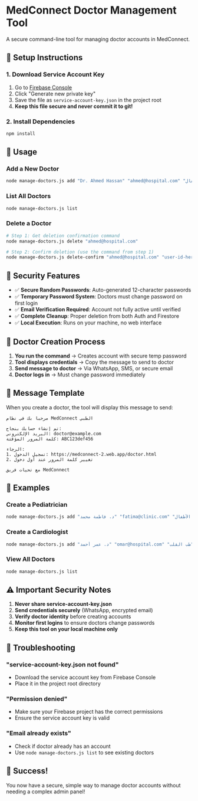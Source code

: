 # MedConnect Doctor Management Tool

A secure command-line tool for managing doctor accounts in MedConnect.

## 🚀 Setup Instructions

### 1. Download Service Account Key
1. Go to [Firebase Console](https://console.firebase.google.com/project/medconnect-2/settings/serviceaccounts/adminsdk)
2. Click "Generate new private key"
3. Save the file as `service-account-key.json` in the project root
4. **Keep this file secure and never commit it to git!**

### 2. Install Dependencies
```bash
npm install
```

## 📖 Usage

### Add a New Doctor
```bash
node manage-doctors.js add "Dr. Ahmed Hassan" "ahmed@hospital.com" "طب الأطفال"
```

### List All Doctors
```bash
node manage-doctors.js list
```

### Delete a Doctor
```bash
# Step 1: Get deletion confirmation command
node manage-doctors.js delete "ahmed@hospital.com"

# Step 2: Confirm deletion (use the command from step 1)
node manage-doctors.js delete-confirm "ahmed@hospital.com" "user-id-here"
```

## 🔐 Security Features

- ✅ **Secure Random Passwords**: Auto-generated 12-character passwords
- ✅ **Temporary Password System**: Doctors must change password on first login
- ✅ **Email Verification Required**: Account not fully active until verified
- ✅ **Complete Cleanup**: Proper deletion from both Auth and Firestore
- ✅ **Local Execution**: Runs on your machine, no web interface

## 📝 Doctor Creation Process

1. **You run the command** → Creates account with secure temp password
2. **Tool displays credentials** → Copy the message to send to doctor
3. **Send message to doctor** → Via WhatsApp, SMS, or secure email
4. **Doctor logs in** → Must change password immediately

## 📧 Message Template

When you create a doctor, the tool will display this message to send:

```
مرحباً بك في نظام MedConnect الطبي

تم إنشاء حسابك بنجاح:
البريد الإلكتروني: doctor@example.com
كلمة المرور المؤقتة: ABC123def456

الرجاء:
1. تسجيل الدخول: https://medconnect-2.web.app/doctor.html
2. تغيير كلمة المرور عند أول دخول

مع تحيات فريق MedConnect
```

## 🎯 Examples

### Create a Pediatrician
```bash
node manage-doctors.js add "د. فاطمة محمد" "fatima@clinic.com" "طب الأطفال"
```

### Create a Cardiologist
```bash
node manage-doctors.js add "د. عمر أحمد" "omar@hospital.com" "طب القلب"
```

### View All Doctors
```bash
node manage-doctors.js list
```

## ⚠️ Important Security Notes

1. **Never share service-account-key.json**
2. **Send credentials securely** (WhatsApp, encrypted email)
3. **Verify doctor identity** before creating accounts
4. **Monitor first logins** to ensure doctors change passwords
5. **Keep this tool on your local machine only**

## 🔧 Troubleshooting

### "service-account-key.json not found"
- Download the service account key from Firebase Console
- Place it in the project root directory

### "Permission denied"
- Make sure your Firebase project has the correct permissions
- Ensure the service account key is valid

### "Email already exists"
- Check if doctor already has an account
- Use `node manage-doctors.js list` to see existing doctors

## 🎉 Success!

You now have a secure, simple way to manage doctor accounts without needing a complex admin panel!